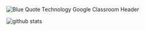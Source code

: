 
![Blue Quote Technology Google Classroom Header](https://user-images.githubusercontent.com/55048030/87329515-af77a500-c554-11ea-8b39-475f22ec1e1e.gif)

![github stats](https://github-readme-stats.vercel.app/api?username=AllenThomasDev&show_icons=true&theme=dark)

<!--
**AllenThomasDev/AllenThomasDev** is a ✨ _special_ ✨ repository because its `README.md` (this file) appears on your GitHub profile.

Here are some ideas to get you started:

- 🔭 I’m currently working on ...
- 🌱 I’m currently learning ...
- 👯 I’m looking to collaborate on ...
- 🤔 I’m looking for help with ...
- 💬 Ask me about ...
- 📫 How to reach me: ...
- 😄 Pronouns: ...
- ⚡ Fun fact: ...
-->
